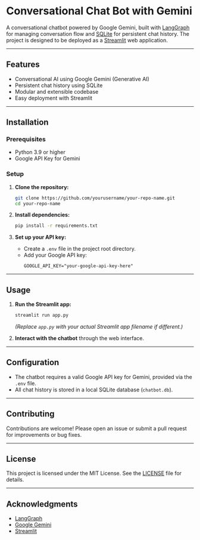# Conversational Chat Bot with Gemini

A conversational chatbot powered by Google Gemini, built with [LangGraph](https://github.com/langchain-ai/langgraph) for managing conversation flow and [SQLite](https://www.sqlite.org/) for persistent chat history. The project is designed to be deployed as a [Streamlit](https://streamlit.io/) web application.

---

## Features

- Conversational AI using Google Gemini (Generative AI)
- Persistent chat history using SQLite
- Modular and extensible codebase
- Easy deployment with Streamlit

---

## Installation

### Prerequisites

- Python 3.9 or higher
- Google API Key for Gemini

### Setup

1. **Clone the repository:**
    ```bash
    git clone https://github.com/yourusername/your-repo-name.git
    cd your-repo-name
    ```

2. **Install dependencies:**
    ```bash
    pip install -r requirements.txt
    ```

3. **Set up your API key:**
    - Create a `.env` file in the project root directory.
    - Add your Google API key:
        ```
        GOOGLE_API_KEY="your-google-api-key-here"
        ```

---

## Usage

1. **Run the Streamlit app:**
    ```bash
    streamlit run app.py
    ```
    *(Replace `app.py` with your actual Streamlit app filename if different.)*

2. **Interact with the chatbot** through the web interface.

---

## Configuration

- The chatbot requires a valid Google API key for Gemini, provided via the `.env` file.
- All chat history is stored in a local SQLite database (`chatbot.db`).

---

## Contributing

Contributions are welcome! Please open an issue or submit a pull request for improvements or bug fixes.

---

## License

This project is licensed under the MIT License. See the [LICENSE](LICENSE) file for details.

---

## Acknowledgments

- [LangGraph](https://github.com/langchain-ai/langgraph)
- [Google Gemini](https://ai.google.dev/gemini-api/docs)
- [Streamlit](https://streamlit.io/)
